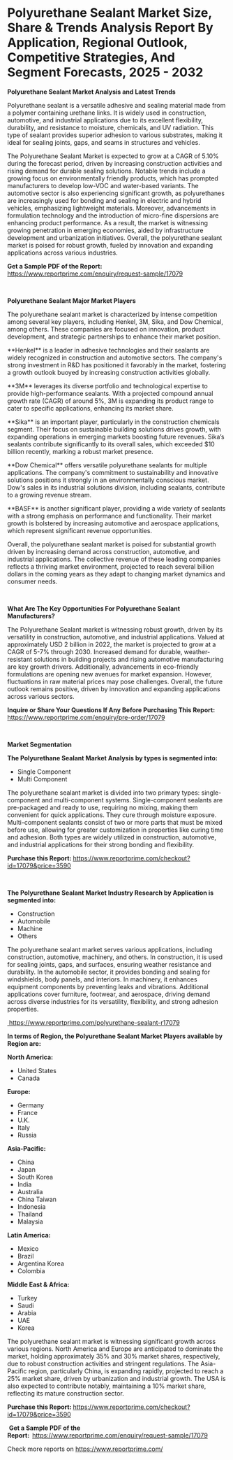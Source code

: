 <p><h1>Polyurethane Sealant Market Size, Share & Trends Analysis Report By Application, Regional Outlook, Competitive Strategies, And Segment Forecasts, 2025 - 2032</h1></p><p><strong>Polyurethane Sealant Market Analysis and Latest Trends</strong></p>
<p><p>Polyurethane sealant is a versatile adhesive and sealing material made from a polymer containing urethane links. It is widely used in construction, automotive, and industrial applications due to its excellent flexibility, durability, and resistance to moisture, chemicals, and UV radiation. This type of sealant provides superior adhesion to various substrates, making it ideal for sealing joints, gaps, and seams in structures and vehicles.</p><p>The Polyurethane Sealant Market is expected to grow at a CAGR of 5.10% during the forecast period, driven by increasing construction activities and rising demand for durable sealing solutions. Notable trends include a growing focus on environmentally friendly products, which has prompted manufacturers to develop low-VOC and water-based variants. The automotive sector is also experiencing significant growth, as polyurethanes are increasingly used for bonding and sealing in electric and hybrid vehicles, emphasizing lightweight materials. Moreover, advancements in formulation technology and the introduction of micro-fine dispersions are enhancing product performance. As a result, the market is witnessing growing penetration in emerging economies, aided by infrastructure development and urbanization initiatives. Overall, the polyurethane sealant market is poised for robust growth, fueled by innovation and expanding applications across various industries.</p></p>
<p><strong>Get a Sample PDF of the Report:&nbsp;</strong> <a href="https://www.reportprime.com/enquiry/request-sample/17079?utm_campaign=2993&utm_medium=2&utm_source=Github&utm_content=ia&utm_term=18032025&utm_id=polyurethane-sealant">https://www.reportprime.com/enquiry/request-sample/17079</a></p>
<p>&nbsp;</p>
<p><strong>Polyurethane Sealant Major Market Players</strong></p>
<p><p>The polyurethane sealant market is characterized by intense competition among several key players, including Henkel, 3M, Sika, and Dow Chemical, among others. These companies are focused on innovation, product development, and strategic partnerships to enhance their market position.</p><p>**Henkel** is a leader in adhesive technologies and their sealants are widely recognized in construction and automotive sectors. The company's strong investment in R&D has positioned it favorably in the market, fostering a growth outlook buoyed by increasing construction activities globally.</p><p>**3M** leverages its diverse portfolio and technological expertise to provide high-performance sealants. With a projected compound annual growth rate (CAGR) of around 5%, 3M is expanding its product range to cater to specific applications, enhancing its market share.</p><p>**Sika** is an important player, particularly in the construction chemicals segment. Their focus on sustainable building solutions drives growth, with expanding operations in emerging markets boosting future revenues. Sika’s sealants contribute significantly to its overall sales, which exceeded $10 billion recently, marking a robust market presence.</p><p>**Dow Chemical** offers versatile polyurethane sealants for multiple applications. The company's commitment to sustainability and innovative solutions positions it strongly in an environmentally conscious market. Dow's sales in its industrial solutions division, including sealants, contribute to a growing revenue stream.</p><p>**BASF** is another significant player, providing a wide variety of sealants with a strong emphasis on performance and functionality. Their market growth is bolstered by increasing automotive and aerospace applications, which represent significant revenue opportunities.</p><p>Overall, the polyurethane sealant market is poised for substantial growth driven by increasing demand across construction, automotive, and industrial applications. The collective revenue of these leading companies reflects a thriving market environment, projected to reach several billion dollars in the coming years as they adapt to changing market dynamics and consumer needs.</p></p>
<p>&nbsp;</p>
<p><strong>What Are The Key Opportunities For Polyurethane Sealant Manufacturers?</strong></p>
<p><p>The Polyurethane Sealant market is witnessing robust growth, driven by its versatility in construction, automotive, and industrial applications. Valued at approximately USD 2 billion in 2022, the market is projected to grow at a CAGR of 5-7% through 2030. Increased demand for durable, weather-resistant solutions in building projects and rising automotive manufacturing are key growth drivers. Additionally, advancements in eco-friendly formulations are opening new avenues for market expansion. However, fluctuations in raw material prices may pose challenges. Overall, the future outlook remains positive, driven by innovation and expanding applications across various sectors.</p></p>
<p><strong>Inquire or Share Your Questions If Any Before Purchasing This Report:</strong> <a href="https://www.reportprime.com/enquiry/pre-order/17079?utm_campaign=2993&utm_medium=2&utm_source=Github&utm_content=ia&utm_term=18032025&utm_id=polyurethane-sealant">https://www.reportprime.com/enquiry/pre-order/17079</a></p>
<p>&nbsp;</p>
<p><strong>Market Segmentation</strong></p>
<p><strong>The Polyurethane Sealant Market Analysis by types is segmented into:</strong></p>
<p><ul><li>Single Component</li><li>Multi Component</li></ul></p>
<p><p>The polyurethane sealant market is divided into two primary types: single-component and multi-component systems. Single-component sealants are pre-packaged and ready to use, requiring no mixing, making them convenient for quick applications. They cure through moisture exposure. Multi-component sealants consist of two or more parts that must be mixed before use, allowing for greater customization in properties like curing time and adhesion. Both types are widely utilized in construction, automotive, and industrial applications for their strong bonding and flexibility.</p></p>
<p><strong>Purchase this Report:&nbsp;</strong><a href="https://www.reportprime.com/checkout?id=17079&price=3590&utm_campaign=2993&utm_medium=2&utm_source=Github&utm_content=ia&utm_term=18032025&utm_id=polyurethane-sealant">https://www.reportprime.com/checkout?id=17079&price=3590</a></p>
<p>&nbsp;</p>
<p><strong>The Polyurethane Sealant Market Industry Research by Application is segmented into:</strong></p>
<p><ul><li>Construction</li><li>Automobile</li><li>Machine</li><li>Others</li></ul></p>
<p><p>The polyurethane sealant market serves various applications, including construction, automotive, machinery, and others. In construction, it is used for sealing joints, gaps, and surfaces, ensuring weather resistance and durability. In the automobile sector, it provides bonding and sealing for windshields, body panels, and interiors. In machinery, it enhances equipment components by preventing leaks and vibrations. Additional applications cover furniture, footwear, and aerospace, driving demand across diverse industries for its versatility, flexibility, and strong adhesion properties.</p></p>
<p><a href="https://www.reportprime.com/polyurethane-sealant-r17079?utm_campaign=2993&utm_medium=2&utm_source=Github&utm_content=ia&utm_term=18032025&utm_id=polyurethane-sealant">&nbsp;https://www.reportprime.com/polyurethane-sealant-r17079</a></p>
<p><strong>In terms of Region, the Polyurethane Sealant Market Players available by Region are:</strong></p>
<p>
    <p> <strong> North America: </strong>
        <ul>
            <li>United States</li>
            <li>Canada</li>
        </ul>
        </p> 
    <p> <strong> Europe: </strong>
        <ul>
            <li>Germany</li>
            <li>France</li>
            <li>U.K.</li>
            <li>Italy</li>
            <li>Russia</li>
        </ul>
        </p> 
    <p> <strong> Asia-Pacific: </strong>
        <ul>
            <li>China</li>
            <li>Japan</li>
            <li>South Korea</li>
            <li>India</li>
            <li>Australia</li>
            <li>China Taiwan</li>
            <li>Indonesia</li>
            <li>Thailand</li>
            <li>Malaysia</li>
        </ul>
        </p> 
    <p> <strong> Latin America: </strong>
        <ul>
            <li>Mexico</li>
            <li>Brazil</li>
            <li>Argentina Korea</li>
            <li>Colombia</li>
        </ul>
        </p> 
    <p> <strong> Middle East & Africa: </strong>
        <ul>
            <li>Turkey</li>
            <li>Saudi</li>
            <li>Arabia</li>
            <li>UAE</li>
            <li>Korea</li>
        </ul>
    </p>
    </p>
<p><p>The polyurethane sealant market is witnessing significant growth across various regions. North America and Europe are anticipated to dominate the market, holding approximately 35% and 30% market shares, respectively, due to robust construction activities and stringent regulations. The Asia-Pacific region, particularly China, is expanding rapidly, projected to reach a 25% market share, driven by urbanization and industrial growth. The USA is also expected to contribute notably, maintaining a 10% market share, reflecting its mature construction sector.</p></p>
<p><strong>Purchase this Report: </strong><a href="https://www.reportprime.com/checkout?id=17079&price=3590&utm_campaign=2993&utm_medium=2&utm_source=Github&utm_content=ia&utm_term=18032025&utm_id=polyurethane-sealant">https://www.reportprime.com/checkout?id=17079&price=3590</a></p>
<p>&nbsp;<strong>Get a Sample PDF of the Report:&nbsp;&nbsp;</strong><a href="https://www.reportprime.com/enquiry/request-sample/17079?utm_campaign=2993&utm_medium=2&utm_source=Github&utm_content=ia&utm_term=18032025&utm_id=polyurethane-sealant">https://www.reportprime.com/enquiry/request-sample/17079</a></p>
<p><strong></strong></p>
<p>Check more reports on <a href="https://www.reportprime.com/?utm_campaign=2993&utm_medium=2&utm_source=Github&utm_content=ia&utm_term=18032025&utm_id=polyurethane-sealant">https://www.reportprime.com/</a></p>